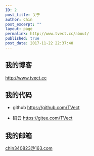 ```yaml
---
ID: 2
post_title: 关于
author: Chin
post_excerpt: ""
layout: page
permalink: http://www.tvect.cc/about/
published: true
post_date: 2017-11-22 22:37:40
---
```

<h2>我的博客</h2>

<a href="http://www.tvect.cc" title="http://www.tvect.cc">http://www.tvect.cc</a>

<h2>我的代码</h2>

<ul>
<li>github
<a href="https://github.com/TVect" title="https://github.com/TVect">https://github.com/TVect</a></p></li>
<li>码云
<a href="https://gitee.com/TVect" title="https://gitee.com/TVect">https://gitee.com/TVect</a></p></li>
</ul>

<h2>我的邮箱</h2>

chin340823@163.com